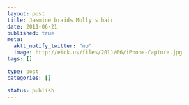 ```yaml
--- 
layout: post
title: Jasmine braids Molly's hair
date: 2011-06-21
published: true
meta: 
  aktt_notify_twitter: "no"
  image: http://eick.us/files/2011/06/iPhone-Capture.jpg
tags: []

type: post
categories: []

status: publish
---
```


